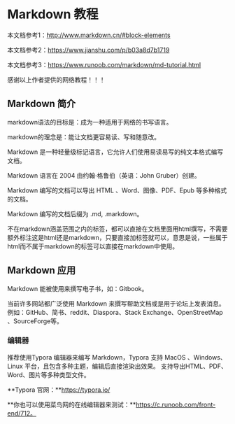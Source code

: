 
# Markdown 教程

本文档参考1：<http://www.markdown.cn/#block-elements>

本文档参考2：<https://www.jianshu.com/p/b03a8d7b1719>

本文档参考3：<https://www.runoob.com/markdown/md-tutorial.html>

感谢以上作者提供的网络教程！！！

## Markdown 简介

markdown语法的目标是：成为一种适用于网络的书写语言。

markdown的理念是：能让文档更容易读、写和随意改。

Markdown 是一种轻量级标记语言，它允许人们使用易读易写的纯文本格式编写文档。

Markdown 语言在 2004 由约翰·格鲁伯（英语：John Gruber）创建。

Markdown 编写的文档可以导出 HTML 、Word、图像、PDF、Epub 等多种格式的文档。

Markdown 编写的文档后缀为 .md, .markdown。

不在markdown涵盖范围之内的标签，都可以直接在文档里面用html撰写，不需要额外标注这是html还是markdown，只要直接加标签就可以，意思是说，一些属于html而不属于markdown的标签可以直接在markdown中使用。

## Markdown 应用

Markdown 能被使用来撰写电子书，如：Gitbook。

当前许多网站都广泛使用 Markdown 来撰写帮助文档或是用于论坛上发表消息。例如：GitHub、简书、reddit、Diaspora、Stack Exchange、OpenStreetMap 、SourceForge等。

### 编辑器

推荐使用Typora 编辑器来编写 Markdown，Typora 支持 MacOS 、Windows、Linux 平台，且包含多种主题，编辑后直接渲染出效果。
支持导出HTML、PDF、Word、图片等多种类型文件。

**Typora 官网：**https://typora.io/

**你也可以使用菜鸟网的在线编辑器来测试：**https://c.runoob.com/front-end/712。
